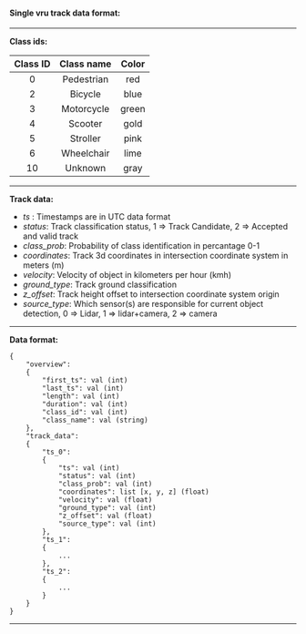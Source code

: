 #### Single vru track data format:

---
**Class ids:**

| Class ID | Class name | Color |
|:--------:|:----------:|:-----:|
|     0    | Pedestrian |  red  |
|     2    | Bicycle    | blue  |
|     3    | Motorcycle | green |
|     4    | Scooter    | gold  |
|     5    | Stroller   | pink  |
|     6    | Wheelchair | lime  |
|     10   | Unknown    | gray  |

---
**Track data:**
 - _ts_ : Timestamps are in UTC data format
 - _status_: Track classification status, 1 => Track Candidate, 2 => Accepted and valid track
 - _class_prob_: Probability of class identification in percantage 0-1
 - _coordinates_: Track 3d coordinates in intersection coordinate system in meters (m)
 - _velocity_: Velocity of object in kilometers per hour (kmh)
 - _ground_type_: Track ground classification
 - _z_offset_: Track height offset to intersection coordinate system origin
 - _source_type_: Which sensor(s) are responsible for current object detection, 0 => Lidar, 1 => lidar+camera, 2 => camera 

---
**Data format:**
```
{
    "overview": 
    {
        "first_ts": val (int)
        "last_ts": val (int)
        "length": val (int)
        "duration": val (int)
        "class_id": val (int)
        "class_name": val (string)
    },
    "track_data": 
    {
        "ts_0": 
        {
            "ts": val (int)
            "status": val (int)
            "class_prob": val (int)
            "coordinates": list [x, y, z] (float)
            "velocity": val (float)
            "ground_type": val (int)
            "z_offset": val (float)
            "source_type": val (int)
        },
        "ts_1":
        {
            ...
        },
        "ts_2":
        {
            ...
        }
    }
}
```
---